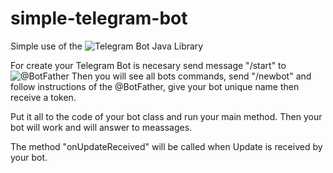 # simple-telegram-bot

Simple use of the ![Telegram Bot Java Library](https://github.com/rubenlagus/TelegramBots "Telegram Bot Java Library")

For create your Telegram Bot is necesary send message "/start" to ![@BotFather](https://web.telegram.org/#/im?p=@BotFather "@BotFather")
Then you will see all bots commands, send "/newbot" and follow instructions of the @BotFather, give your bot unique name then receive a token.

Put it all to the code of your bot class and run your main method. Then your bot will work and will answer to meassages.

The method "onUpdateReceived" will be called when Update is received by your bot.